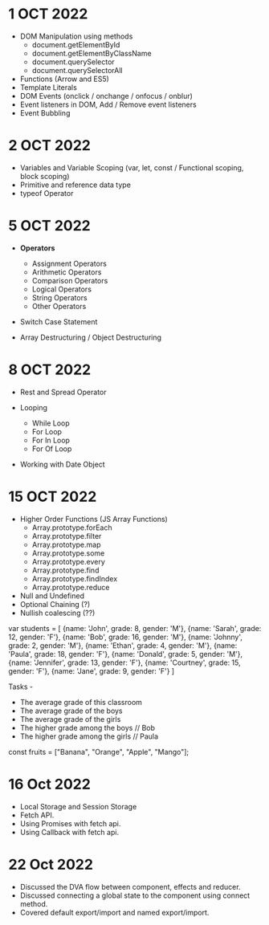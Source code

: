 # 1 OCT 2022

- DOM Manipulation using methods
  - document.getElementById
  - document.getElementByClassName
  - document.querySelector
  - document.querySelectorAll
- Functions (Arrow and ES5)
- Template Literals
- DOM Events (onclick / onchange / onfocus / onblur)
- Event listeners in DOM, Add / Remove event listeners
- Event Bubbling

# 2 OCT 2022

- Variables and Variable Scoping (var, let, const / Functional scoping, block scoping)
- Primitive and reference data type
- typeof Operator

# 5 OCT 2022

- **Operators**

  - Assignment Operators
  - Arithmetic Operators
  - Comparison Operators
  - Logical Operators
  - String Operators
  - Other Operators

- Switch Case Statement
- Array Destructuring / Object Destructuring

# 8 OCT 2022

- Rest and Spread Operator

- Looping

  - While Loop
  - For Loop
  - For In Loop
  - For Of Loop

- Working with Date Object

# 15 OCT 2022

- Higher Order Functions (JS Array Functions)
  - Array.prototype.forEach
  - Array.prototype.filter
  - Array.prototype.map
  - Array.prototype.some
  - Array.prototype.every
  - Array.prototype.find
  - Array.prototype.findIndex
  - Array.prototype.reduce
- Null and Undefined
- Optional Chaining (?)
- Nullish coalescing (??)

var students = [
{name: 'John', grade: 8, gender: 'M'},
{name: 'Sarah', grade: 12, gender: 'F'},
{name: 'Bob', grade: 16, gender: 'M'},
{name: 'Johnny', grade: 2, gender: 'M'},
{name: 'Ethan', grade: 4, gender: 'M'},
{name: 'Paula', grade: 18, gender: 'F'},
{name: 'Donald', grade: 5, gender: 'M'},
{name: 'Jennifer', grade: 13, gender: 'F'},
{name: 'Courtney', grade: 15, gender: 'F'},
{name: 'Jane', grade: 9, gender: 'F'}
]

Tasks -

- The average grade of this classroom
- The average grade of the boys
- The average grade of the girls
- The higher grade among the boys // Bob
- The higher grade among the girls // Paula

const fruits = ["Banana", "Orange", "Apple", "Mango"];

# 16 Oct 2022

- Local Storage and Session Storage
- Fetch API.
- Using Promises with fetch api.
- Using Callback with fetch api.

# 22 Oct 2022

- Discussed the DVA flow between component, effects and reducer.
- Discussed connecting a global state to the component using connect method.
- Covered default export/import and named export/import.
